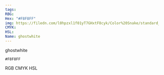 ```yaml
---
tags:
RBG:
Hex: "#F8F8FF"
img: https://filedn.com/l0hpzxl1f01yT7GHxtF8cyk/Color%20Snake/standard_csv_to_svg/F8F8FF.svg
CMYK:
HSL:
Name: ghostwhite
---
```

ghostwhite
```palette
#F8F8FF
```
RGB
CMYK
HSL